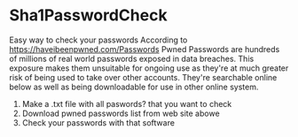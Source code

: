 # Sha1PasswordCheck
Easy way to check your passwords
According to https://haveibeenpwned.com/Passwords
Pwned Passwords are hundreds of millions of real world passwords exposed in data breaches. This exposure makes them unsuitable for ongoing use as they're at much greater risk of being used to take over other accounts. They're searchable online below as well as being downloadable for use in other online system.

1) Make a .txt file with all paswords? that you want to check
2) Download pwned passwords list from web site abowe
3) Check your passwords with that software
